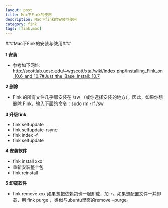 ```yaml
---
layout: post
title: Mac下Fink的使用
description: Mac下fink的安装与使用
category: fink
tags: [fink,mac]
---
```

###Mac下Fink的安装与使用###

__1 安装__

* 参考如下网址: http://scottlab.ucsc.edu/~wgscott/xtal/wiki/index.php/Installing_Fink_on_10.6_and_10.7#Just_the_Base_Install:_10.7


__2 删除__

* Fink 的所有文件几乎都安装在 /sw （或你选择安装的地方）。因此，如果你想删除 Fink，输入下面的命令：sudo rm -rf /sw


__3 升级fink__

* fink selfupdate
* fink selfupdate-rsync
* fink index -f
* fink selfupdate


__4 安装软件__

* fink install xxx
* 重新安装整个包
* fink reinstall


__5 卸载软件__

* fink remove xxx  如果想把依赖包也一起卸载，加-r。如果想配置文件一并卸载，用
   fink purge ，类似与ubuntu里面的remove –purge。

